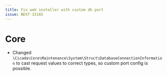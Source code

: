 ```yaml
---
title: Fix web installer with custom db port
issue: NEXT-33165
---
```

# Core
* Changed `\Cicada\Core\Maintenance\System\Struct\DatabaseConnectionInformation` to cast request values to correct types, so custom port config is possible.
